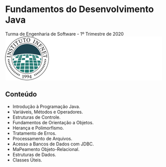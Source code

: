 # Fundamentos do Desenvolvimento Java
Turma de Engenharia de Software - 1º Trimestre de 2020
<br />
<img src="imagens/logo.png" alt="Logo" width="500" height="139">

## Conteúdo
* Introdução à Programação Java.
* Variáveis, Métodos e Operadores.
* Estruturas de Controle.
* Fundamentos de Orientação a Objetos.
* Herança e Polimorfismo.
* Tratamento de Erros.
* Processamento de Arquivos.
* Acesso a Bancos de Dados com JDBC.
* MaPeamento Objeto-Relacional.
* Estruturas de Dados.
* Classes Úteis.
